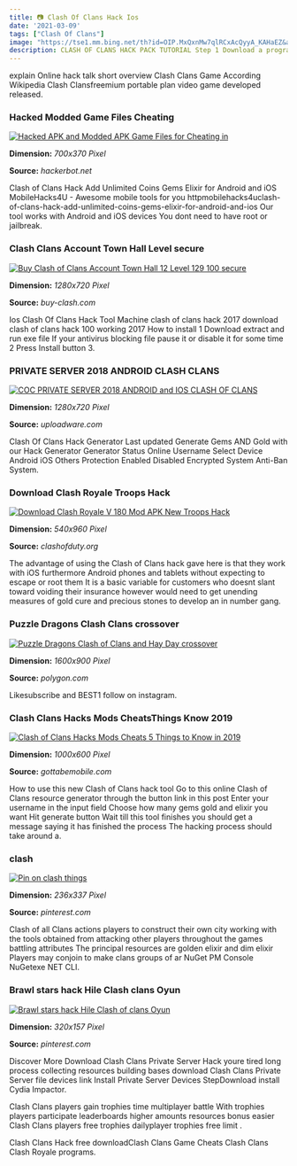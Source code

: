 ```yaml
---
title: 📷 Clash Of Clans Hack Ios
date: '2021-03-09'
tags: ["Clash Of Clans"]
image: "https://tse1.mm.bing.net/th?id=OIP.MxQxnMw7qlRCxAcQyyA_KAHaEZ&amp;pid=15.1"
description: CLASH OF CLANS HACK PACK TUTORIAL Step 1 Download a program called IFunBox Google it Step 2 Once installed open IFunBox and click on the Managing App Data ta
---
```




explain Online hack talk short overview Clash Clans Game According Wikipedia Clash Clansfreemium portable plan video game developed released.



### Hacked Modded Game Files Cheating 

[![Hacked APK and Modded APK Game Files for Cheating in ](https://hackerbot.net/images/mobile/android/hacked-apk-downloads.png)](https://hackerbot.net/images/mobile/android/hacked-apk-downloads.png)


**Dimension:** _700x370 Pixel_ 

**Source:** _hackerbot.net_ 


Clash of Clans Hack Add Unlimited Coins Gems Elixir for Android and iOS MobileHacks4U - Awesome mobile tools for you httpmobilehacks4uclash-of-clans-hack-add-unlimited-coins-gems-elixir-for-android-and-ios Our tool works with Android and iOS devices You dont need to have root or jailbreak.


###  Clash Clans Account Town Hall Level secure

[![Buy Clash of Clans Account Town Hall 12 Level 129 100 secure](https://buy-clash.com/wp-content/uploads/2020/09/COC-Acoount-Town-Hall-12-Level-129-Home-Base.jpg)](https://buy-clash.com/wp-content/uploads/2020/09/COC-Acoount-Town-Hall-12-Level-129-Home-Base.jpg)


**Dimension:** _1280x720 Pixel_ 

**Source:** _buy-clash.com_ 


Ios Clash Of Clans Hack Tool Machine clash of clans hack 2017 download clash of clans hack 100 working 2017 How to install 1 Download extract and run exe file If your antivirus blocking file pause it or disable it for some time 2 Press Install button 3.


###  PRIVATE SERVER 2018 ANDROID CLASH CLANS 

[![COC PRIVATE SERVER 2018 ANDROID and IOS  CLASH OF CLANS ](https://uploadware.com/wp-content/uploads/2018/06/1529815770_maxresdefault.jpg)](https://uploadware.com/wp-content/uploads/2018/06/1529815770_maxresdefault.jpg)


**Dimension:** _1280x720 Pixel_ 

**Source:** _uploadware.com_ 


Clash Of Clans Hack Generator Last updated Generate Gems AND Gold with our Hack Generator Generator Status Online Username Select Device Android iOS Others Protection Enabled Disabled Encrypted System Anti-Ban System.


### Download Clash Royale Troops Hack 

[![Download Clash Royale V 180 Mod APK New Troops Hack ](https://clashofduty.org/wp-content/uploads/2017/03/Clash-Royale-Private-Server-1.jpg)](https://clashofduty.org/wp-content/uploads/2017/03/Clash-Royale-Private-Server-1.jpg)


**Dimension:** _540x960 Pixel_ 

**Source:** _clashofduty.org_ 


The advantage of using the Clash of Clans hack gave here is that they work with iOS furthermore Android phones and tablets without expecting to escape or root them It is a basic variable for customers who doesnt slant toward voiding their insurance however would need to get unending measures of gold cure and precious stones to develop an in number gang.


### Puzzle Dragons Clash Clans crossover 

[![Puzzle  Dragons Clash of Clans and Hay Day crossover ](https://cdn.vox-cdn.com/thumbor/piGgxjasaMALg4eMcLp_D3Q_ekY=/0x102:1100x721/1600x900/cdn.vox-cdn.com/uploads/chorus_image/image/14384599/clash_of_clans.0.png)](https://cdn.vox-cdn.com/thumbor/piGgxjasaMALg4eMcLp_D3Q_ekY=/0x102:1100x721/1600x900/cdn.vox-cdn.com/uploads/chorus_image/image/14384599/clash_of_clans.0.png)


**Dimension:** _1600x900 Pixel_ 

**Source:** _polygon.com_ 


Likesubscribe and BEST1 follow on instagram.


### Clash Clans Hacks Mods CheatsThings Know 2019

[![Clash of Clans Hacks Mods  Cheats 5 Things to Know in 2019](https://i1.wp.com/www.gottabemobile.com/wp-content/uploads/2014/08/Clash-of-Clans-Mods-Hacks-Cheats-Bots4.jpg?resize=1000%2C600&amp;ssl=1)](https://i1.wp.com/www.gottabemobile.com/wp-content/uploads/2014/08/Clash-of-Clans-Mods-Hacks-Cheats-Bots4.jpg?resize=1000%2C600&amp;ssl=1)


**Dimension:** _1000x600 Pixel_ 

**Source:** _gottabemobile.com_ 


How to use this new Clash of Clans hack tool Go to this online Clash of Clans resource generator through the button link in this post Enter your username in the input field Choose how many gems gold and elixir you want Hit generate button Wait till this tool finishes you should get a message saying it has finished the process The hacking process should take around a.


###  clash 

[![Pin on clash things](https://i.pinimg.com/originals/dd/90/4b/dd904b5ecda0236acbbed5979093ea45.jpg)](https://i.pinimg.com/originals/dd/90/4b/dd904b5ecda0236acbbed5979093ea45.jpg)


**Dimension:** _236x337 Pixel_ 

**Source:** _pinterest.com_ 


Clash of all Clans actions players to construct their own city working with the tools obtained from attacking other players throughout the games battling attributes The principal resources are golden elixir and dim elixir Players may conjoin to make clans groups of ar NuGet PM Console NuGetexe NET CLI.


### Brawl stars hack Hile Clash clans Oyun

[![Brawl stars hack  Hile Clash of clans Oyun](https://i.pinimg.com/736x/b4/7a/26/b47a266f71de05c440dc5695dce4c738.jpg)](https://i.pinimg.com/736x/b4/7a/26/b47a266f71de05c440dc5695dce4c738.jpg)


**Dimension:** _320x157 Pixel_ 

**Source:** _pinterest.com_ 



Discover More Download Clash Clans Private Server Hack youre tired long process collecting resources building bases download Clash Clans Private Server file devices link Install Private Server Devices StepDownload install Cydia Impactor.


Clash Clans players gain trophies time multiplayer battle With trophies players participate leaderboards higher amounts resources bonus easier Clash Clans players free trophies dailyplayer trophies free limit .


Clash Clans Hack free downloadClash Clans Game Cheats Clash Clans Clash Royale programs.





